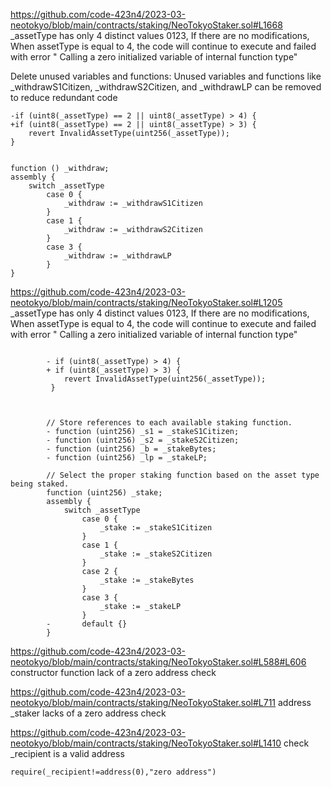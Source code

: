https://github.com/code-423n4/2023-03-neotokyo/blob/main/contracts/staking/NeoTokyoStaker.sol#L1668
\_assetType has only 4 distinct values 0123, If there are no modifications, When assetType is equal to 4, the code will continue to execute and failed with error " Calling a zero initialized variable of internal function type"

Delete unused variables and functions: Unused variables and functions like \_withdrawS1Citizen, \_withdrawS2Citizen, and \_withdrawLP can be removed to reduce redundant code

```
-if (uint8(_assetType) == 2 || uint8(_assetType) > 4) {
+if (uint8(_assetType) == 2 || uint8(_assetType) > 3) {
	revert InvalidAssetType(uint256(_assetType));
}


function () _withdraw;
assembly {
	switch _assetType
		case 0 {
			_withdraw := _withdrawS1Citizen
		}
		case 1 {
			_withdraw := _withdrawS2Citizen
		}
		case 3 {
			_withdraw := _withdrawLP
		}
}
```

https://github.com/code-423n4/2023-03-neotokyo/blob/main/contracts/staking/NeoTokyoStaker.sol#L1205
\_assetType has only 4 distinct values 0123, If there are no modifications, When assetType is equal to 4, the code will continue to execute and failed with error " Calling a zero initialized variable of internal function type"

```

		- if (uint8(_assetType) > 4) {
		+ if (uint8(_assetType) > 3) {
		  	revert InvalidAssetType(uint256(_assetType));
		 }



		// Store references to each available staking function.
		- function (uint256) _s1 = _stakeS1Citizen;
		- function (uint256) _s2 = _stakeS2Citizen;
		- function (uint256) _b = _stakeBytes;
		- function (uint256) _lp = _stakeLP;

		// Select the proper staking function based on the asset type being staked.
		function (uint256) _stake;
		assembly {
			switch _assetType
				case 0 {
					_stake := _stakeS1Citizen
				}
				case 1 {
					_stake := _stakeS2Citizen
				}
				case 2 {
					_stake := _stakeBytes
				}
				case 3 {
					_stake := _stakeLP
				}
		-	    default {}
		}

```

https://github.com/code-423n4/2023-03-neotokyo/blob/main/contracts/staking/NeoTokyoStaker.sol#L588#L606
constructor function lack of a zero address check

https://github.com/code-423n4/2023-03-neotokyo/blob/main/contracts/staking/NeoTokyoStaker.sol#L711
address \_staker lacks of a zero address check

https://github.com/code-423n4/2023-03-neotokyo/blob/main/contracts/staking/NeoTokyoStaker.sol#L1410
check \_recipient is a valid address

```solidity
require(_recipient!=address(0),"zero address")
```
